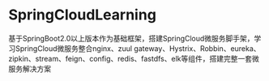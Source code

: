 # SpringCloudLearning
基于SpringBoot2.0以上版本作为基础框架，搭建SpringCloud微服务脚手架，学习SpringCloud微服务整合nginx、zuul gateway、Hystrix、Robbin、eureka、zipkin、stream、feign、config、redis、fastdfs、elk等组件，搭建完整一套微服务解决方案
